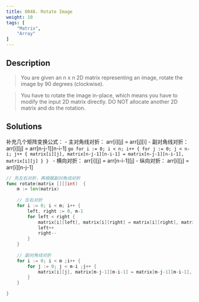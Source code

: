 ```yaml
---
title: 0048. Rotate Image
weight: 10
tags: [
    "Matrix",
    "Array"
]
---
```


## Description

> You are given an n x n 2D matrix representing an image, rotate the image by 90 degrees (clockwise).

> You have to rotate the image in-place, which means you have to modify the input 2D matrix directly. DO NOT allocate another 2D matrix and do the rotation.


## Solutions

补充几个矩阵变换公式：
	- 主对角线对折： arr[i][j] = arr[j][i]
	- 副对角线对折： arr[i][j] = arr[n-j-1][n-i-1]
		```go
		for i := 0; i < n; i++ {
			for j := 0; j < n-i; j++ {
				matrix[i][j], matrix[n-j-1][n-i-1] = matrix[n-j-1][n-i-1], matrix[i][j]
			}
		}
		```
	- 横向对折： arr[i][j] = arr[n-i-1][j]
	- 纵向对折： arr[i][j] = arr[i][n-j-1]
  
```go
// 先左右对折，再根据副对角线对折
func rotate(matrix [][]int)  {
    m := len(matrix)
    
    // 左右对折
    for i := 0; i < m; i++ {
        left, right := 0, m-1
        for left < right {
            matrix[i][left], matrix[i][right] = matrix[i][right], matrix[i][left]
            left++
            right--
        }
    }
    
    // 副对角线对折
    for i := 0; i < m ;i++ {
        for j := 0; j < m-i ;j++ {
            matrix[i][j], matrix[m-j-1][m-i-1] = matrix[m-j-1][m-i-1], matrix[i][j]
        }
    }

}
```
